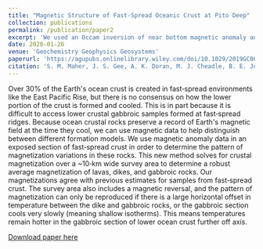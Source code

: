 ```yaml
---
title: "Magnetic Structure of Fast‐Spread Oceanic Crust at Pito Deep"
collection: publications
permalink: /publication/paper2
excerpt: 'We used an Occam inversion of near bottom magnetic anomaly and bathymetry data to determine the magnetic structure of the lower oceanic crust.'
date: 2020-01-26
venue: 'Geochemistry Geophysics Geosystems'
paperurl: 'https://agupubs.onlinelibrary.wiley.com/doi/10.1029/2019GC008671'
citation: 'S. M. Maher, J. S. Gee, A. K. Doran, M. J. Cheadle, B. E. John. (2020). &quot;Magnetic Structure of Fast‐Spread Oceanic Crust at Pito Deep.&quot; <i>Geochemistry Geophysics Geosystems 1</i>. 21(2).'
---
```

Over 30% of the Earth's ocean crust is created in fast‐spread environments like the East Pacific Rise, but there is no consensus on how the lower portion of the crust is formed and cooled. This is in part because it is difficult to access lower crustal gabbroic samples formed at fast‐spread ridges. Because ocean crustal rocks preserve a record of Earth's magnetic field at the time they cool, we can use magnetic data to help distinguish between different formation models. We use magnetic anomaly data in an exposed section of fast‐spread crust in order to determine the pattern of magnetization variations in these rocks. This new method solves for crustal magnetization over a ~10‐km wide survey area to determine a robust average magnetization of lavas, dikes, and gabbroic rocks. Our magnetizations agree with previous estimates for samples from fast‐spread crust. The survey area also includes a magnetic reversal, and the pattern of magnetization can only be reproduced if there is a large horizontal offset in temperature between the dike and gabbroic rocks, or the gabbroic section cools very slowly (meaning shallow isotherms). This means temperatures remain hotter in the gabbroic section of lower ocean crust further off axis.

[Download paper here](https://agupubs.onlinelibrary.wiley.com/doi/10.1029/2019GC008671)
